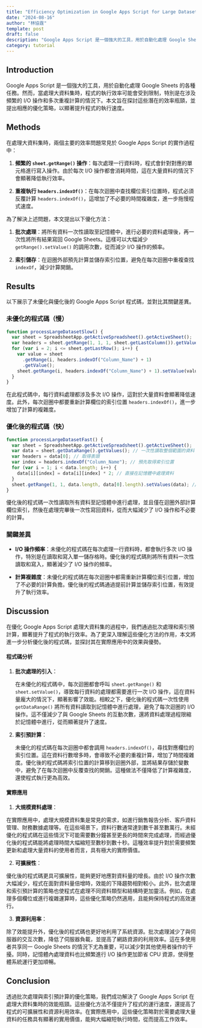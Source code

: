 ```yaml
---
title: "Efficiency Optimization in Google Apps Script for Large Dataset Processing"
date: "2024-08-16"
author: "林協霆"
template: post
draft: false
description: "Google Apps Script 是一個強大的工具，用於自動化處理 Google Sheets 的各種任務。然而，當處理大資料集時，程式的執行效率可能會受到限制，特別是在涉及頻繁的 I/O 操作和多次重複計算的情況下。本文旨在探討這些潛在的效率瓶頸，並提出相應的優化策略，以顯著提升程式的執行速度。 "
category: tutorial
---
```


## Introduction

Google Apps Script 是一個強大的工具，用於自動化處理 Google Sheets 的各種任務。然而，當處理大資料集時，程式的執行效率可能會受到限制，特別是在涉及頻繁的 I/O 操作和多次重複計算的情況下。本文旨在探討這些潛在的效率瓶頸，並提出相應的優化策略，以顯著提升程式的執行速度。

## Methods

在處理大資料集時，兩個主要的效率問題常見於 Google Apps Script 的實作過程中：

1. **頻繁的 `sheet.getRange()` 操作**：每次處理一行資料時，程式會針對對應的單元格進行寫入操作。由於每次 I/O 操作都會消耗時間，這在大量資料的情況下會顯著降低執行效率。

2. **重複執行 `headers.indexOf()`**：在每次迴圈中查找欄位索引位置時，程式必須反覆計算 `headers.indexOf()`，這增加了不必要的時間複雜度，進一步拖慢程式速度。

為了解決上述問題，本文提出以下優化方法：

1. **批次處理**：將所有資料一次性讀取至記憶體中，進行必要的資料處理後，再一次性將所有結果寫回 Google Sheets。這樣可以大幅減少 `getRange().setValue()` 的調用次數，從而減少 I/O 操作的頻率。

2. **索引儲存**：在迴圈外部預先計算並儲存索引位置，避免在每次迴圈中重複查找 `indexOf`，減少計算開銷。

## Results

以下展示了未優化與優化後的 Google Apps Script 程式碼，並對比其關鍵差異。

### 未優化的程式碼（慢）

```javascript
function processLargeDatasetSlow() {
  var sheet = SpreadsheetApp.getActiveSpreadsheet().getActiveSheet();
  var headers = sheet.getRange(1, 1, 1, sheet.getLastColumn()).getValues()[0]; // 取得表頭
  for (var i = 2; i <= sheet.getLastRow(); i++) {
    var value = sheet
      .getRange(i, headers.indexOf("Column_Name") + 1)
      .getValue();
    sheet.getRange(i, headers.indexOf("Column_Name") + 1).setValue(value * 2);
  }
}
```

在此程式碼中，每行資料處理都涉及多次 I/O 操作，這對於大量資料會顯著降低速度。此外，每次迴圈中都要重新計算欄位的索引位置 `headers.indexOf()`，進一步增加了計算的複雜度。

### 優化後的程式碼（快）

```javascript
function processLargeDatasetFast() {
  var sheet = SpreadsheetApp.getActiveSpreadsheet().getActiveSheet();
  var data = sheet.getDataRange().getValues(); // 一次性讀取整個範圍的資料
  var headers = data[0]; // 取得表頭
  var index = headers.indexOf("Column_Name"); // 預先取得索引位置
  for (var i = 1; i < data.length; i++) {
    data[i][index] = data[i][index] * 2; // 直接在記憶體中處理資料
  }
  sheet.getRange(1, 1, data.length, data[0].length).setValues(data); // 一次性將所有資料寫入工作表
}
```

優化後的程式碼一次性讀取所有資料至記憶體中進行處理，並且僅在迴圈外部計算欄位索引，然後在處理完畢後一次性寫回資料，從而大幅減少了 I/O 操作和不必要的計算。

### 關鍵差異

- **I/O 操作頻率**：未優化的程式碼在每次處理一行資料時，都會執行多次 I/O 操作，特別是在讀取和寫入單一儲存格時。優化後的程式碼則將所有資料一次性讀取和寫入，顯著減少了 I/O 操作的頻率。

- **計算複雜度**：未優化的程式碼在每次迴圈中都需重新計算欄位索引位置，增加了不必要的計算負擔。優化後的程式碼通過提前計算並儲存索引位置，有效提升了執行效率。

## Discussion

在優化 Google Apps Script 處理大資料集的過程中，我們通過批次處理和索引預計算，顯著提升了程式的執行效率。為了更深入理解這些優化方法的作用，本文將進一步分析優化後的程式碼，並探討其在實際應用中的效果與優勢。

#### 程式碼分析

1. **批次處理的引入**：

   在未優化的程式碼中，每次迴圈都會呼叫 `sheet.getRange()` 和 `sheet.setValue()`，導致每行資料的處理都需要進行一次 I/O 操作，這在資料量龐大的情況下，顯著影響了效能。相較之下，優化後的程式碼一次性使用 `getDataRange()` 將所有資料讀取到記憶體中進行處理，避免了每次迴圈的 I/O 操作。這不僅減少了與 Google Sheets 的互動次數，還將資料處理過程限縮於記憶體中進行，從而顯著提升了速度。

2. **索引預計算**：

   未優化的程式碼在每次迴圈中都會調用 `headers.indexOf()`，尋找對應欄位的索引位置。這在資料行數增多時，會導致不必要的重複計算，增加了時間複雜度。優化後的程式碼將索引位置的計算移到迴圈外部，並將結果存儲於變數中，避免了在每次迴圈中反覆查找的開銷。這種做法不僅降低了計算複雜度，還使程式執行更為高效。

#### 實際應用

1. **大規模資料處理**：

在實際應用中，處理大規模資料集是常見的需求，如進行銷售報告分析、客戶資料管理、財務數據處理等。在這些場景下，資料行數通常達到數千甚至數萬行。未經優化的程式碼在這些情況下可能需要數分鐘甚至更長的時間來完成處理，而經過優化後的程式碼能將處理時間大幅縮短至數秒到數十秒。這種效率提升對於需要頻繁更新和處理大量資料的使用者而言，具有極大的實際價值。

2. **可擴展性**：

優化後的程式碼更具可擴展性，能夠更好地應對資料量的增長。由於 I/O 操作次數大幅減少，程式在面對資料量倍增時，效能的下降趨勢相對較小。此外，批次處理和索引預計算的策略也使程式在處理不同資料類型和結構時更加靈活。例如，在處理多個欄位或進行複雜運算時，這些優化策略仍然適用，且能夠保持程式的高效運行。

3. **資源利用率**：

除了效能提升外，優化後的程式碼也更好地利用了系統資源。批次處理減少了與伺服器的交互次數，降低了伺服器負載，並提高了網路資源的利用效率。這在多使用者共享同一 Google Sheets 的情況下尤為重要，可以減少對其他使用者操作的干擾。同時，記憶體內處理資料也比頻繁進行 I/O 操作更加節省 CPU 資源，使得整體系統運行更加順暢。

## Conclusion

透過批次處理與索引預計算的優化策略，我們成功解決了 Google Apps Script 在處理大資料集時的效能瓶頸。這些優化方法不僅提升了程式的運行速度，還提高了程式的可擴展性和資源利用效率。在實際應用中，這些優化策略對於需要處理大量資料的任務具有顯著的實用價值，能夠大幅縮短執行時間，從而提高工作效率。
